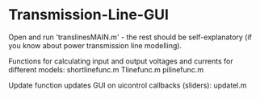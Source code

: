 # Transmission-Line-GUI

Open and run 'translinesMAIN.m' - the rest should be self-explanatory (if you know about power transmission line modelling).

Functions for calculating input and output voltages and currents for different models:
 shortlinefunc.m
 Tlinefunc.m
 pilinefunc.m
 
Update function updates GUI on uicontrol callbacks (sliders):
 updatel.m
 
 
